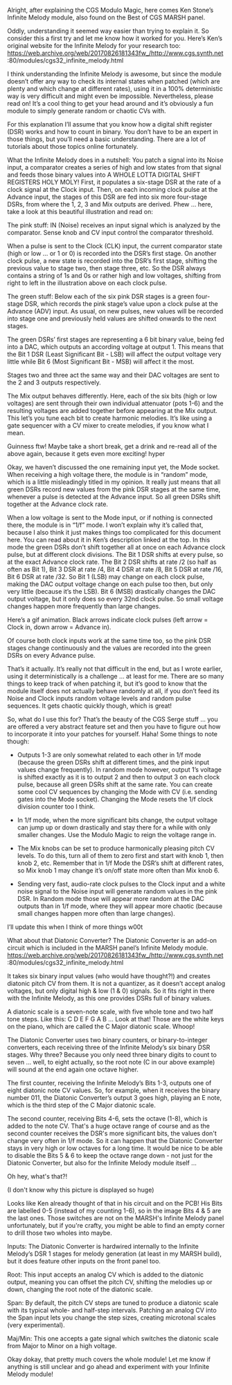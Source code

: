 Alright, after explaining the CGS Modulo Magic, here comes Ken Stone’s Infinite Melody module, also found on the Best of CGS MARSH panel.



Oddly, understanding it seemed way easier than trying to explain it. So consider this a first try and let me know how it worked for you. Here’s Ken’s original website for the Infinite Melody for your research too:
https://web.archive.org/web/20170826181343fw_/http://www.cgs.synth.net  :80/modules/cgs32_infinite_melody.html

I think understanding the Infinite Melody is awesome, but since the module doesn’t offer any way to check its internal states when patched (which are plenty and which change at different rates), using it in a 100% deterministic way is very difficult and might even be impossible. Nevertheless, please read on! It’s a cool thing to get your head around and it’s obviously a fun module to simply generate random or chaotic CVs with.



For this explanation I’ll assume that you know how a digital shift register (DSR) works and how to count in binary. You don’t have to be an expert in those things, but you’ll need a basic understanding. There are a lot of tutorials about those topics online fortunately.

What the Infinite Melody does in a nutshell:
You patch a signal into its Noise input, a comparator creates a series of high and low states from that signal and feeds those binary values into A WHOLE LOTTA DIGITAL SHIFT REGISTERS HOLY MOLY! First, it populates a six-stage DSR at the rate of a clock signal at the Clock input. Then, on each incoming clock pulse at the Advance input, the stages of this DSR are fed into six more four-stage DSRs, from where the 1, 2, 3 and Mix outputs are derived. Phew … here, take a look at this beautiful illustration and read on:



The pink stuff:
IN (Noise) receives an input signal which is analyzed by the comparator. Sense knob and CV input control the comparator threshold.

When a pulse is sent to the Clock (CLK) input, the current comparator state (high or low … or 1 or 0) is recorded into the DSR’s first stage. On another clock pulse, a new state is recorded into the DSR’s first stage, shifting the previous value to stage two, then stage three, etc. So the DSR always contains a string of 1s and 0s or rather high and low voltages, shifting from right to left in the illustration above on each clock pulse.

The green stuff:
Below each of the six pink DSR stages is a green four-stage DSR, which records the pink stage’s value upon a clock pulse at the Advance (ADV) input. As usual, on new pulses, new values will be recorded into stage one and previously held values are shifted onwards to the next stages.

The green DSRs’ first stages are representing a 6 bit binary value, being fed into a DAC, which outputs an according voltage at output 1. This means that the Bit 1 DSR (Least Significant Bit - LSB) will affect the output voltage very little while Bit 6 (Most Significant Bit - MSB) will affect it the most.

Stages two and three act the same way and their DAC voltages are sent to the 2 and 3 outputs respectively.

The Mix output behaves differently. Here, each of the six bits (high or low voltages) are sent through their own individual attenuator (pots 1-6) and the resulting voltages are added together before appearing at the Mix output. This let’s you tune each bit to create harmonic melodies. It’s like using a gate sequencer with a CV mixer to create melodies, if you know what I mean.


Guinness ftw! Maybe take a short break, get a drink and re-read all of the above again, because it gets even more exciting! hyper


Okay, we haven’t discussed the one remaining input yet, the Mode socket. When receiving a high voltage there, the module is in “random” mode, which is a little misleadingly titled in my opinion. It really just means that all green DSRs record new values from the pink DSR stages at the same time, whenever a pulse is detected at the Advance input. So all green DSRs shift together at the Advance clock rate.

When a low voltage is sent to the Mode input, or if nothing is connected there, the module is in “1/f” mode. I won’t explain why it’s called that, because I also think it just makes things too complicated for this document here. You can read about it in Ken’s description linked at the top. In this mode the green DSRs don’t shift together all at once on each Advance clock pulse, but at different clock divisions. The Bit 1 DSR shifts at every pulse, so at the exact Advance clock rate. The Bit 2 DSR shifts at rate /2 (so half as often as Bit 1), Bit 3 DSR at rate /4, Bit 4 DSR at rate /8, Bit 5 DSR at rate /16, Bit 6 DSR at rate /32. So Bit 1 (LSB) may change on each clock pulse, making the DAC output voltage change on each pulse too then, but only very little (because it’s the LSB). Bit 6 (MSB) drastically changes the DAC output voltage, but it only does so every 32nd clock pulse. So small voltage changes happen more frequently than large changes.

Here’s a gif animation. Black arrows indicate clock pulses (left arrow = Clock in, down arrow = Advance in).


Of course both clock inputs work at the same time too, so the pink DSR stages change continuously and the values are recorded into the green DSRs on every Advance pulse.

That’s it actually. It’s really not that difficult in the end, but as I wrote earlier, using it deterministically is a challenge … at least for me. There are so many things to keep track of when patching it, but it’s good to know that the module itself does not actually behave randomly at all, if you don’t feed its Noise and Clock inputs random voltage levels and random pulse sequences. It gets chaotic quickly though, which is great!

So, what do I use this for?
That’s the beauty of the CGS Serge stuff ... you are offered a very abstract feature set and then you have to figure out how to incorporate it into your patches for yourself. Haha! Some things to note though:

- Outputs 1-3 are only somewhat related to each other in 1/f mode (because the green DSRs shift at different times, and the pink input values change frequently). In random mode however, output 1’s voltage is shifted exactly as it is to output 2 and then to output 3 on each clock pulse, because all green DSRs shift at the same rate. You can create some cool CV sequences by changing the Mode with CV (i.e. sending gates into the Mode socket). Changing the Mode resets the 1/f clock division counter too I think.

- In 1/f mode, when the more significant bits change, the output voltage can jump up or down drastically and stay there for a while with only smaller changes. Use the Modulo Magic to reign the voltage range in.

- The Mix knobs can be set to produce harmonically pleasing pitch CV levels. To do this, turn all of them to zero first and start with knob 1, then knob 2, etc. Remember that in 1/f Mode the DSR’s shift at different rates, so Mix knob 1 may change it’s on/off state more often than Mix knob 6.

- Sending very fast, audio-rate clock pulses to the Clock input and a white noise signal to the Noise input will generate random values in the pink DSR. In Random mode those will appear more random at the DAC outputs than in 1/f mode, where they will appear more chaotic (because small changes happen more often than large changes).


I’ll update this when I think of more things w00t


What about that Diatonic Converter?
The Diatonic Converter is an add-on circuit which is included in the MARSH panel’s Infinite Melody module.
https://web.archive.org/web/20170826181343fw_/http://www.cgs.synth.net  :80/modules/cgs32_infinite_melody.html

It takes six binary input values (who would have thought?!) and creates diatonic pitch CV from them. It is not a quantizer, as it doesn’t accept analog voltages, but only digital high & low (1 & 0) signals. So it fits right in there with the Infinite Melody, as this one provides DSRs full of binary values.

A diatonic scale is a seven-note scale, with five whole tone and two half tone steps. Like this: C D E F G A B … Look at that! Those are the white keys on the piano, which are called the C Major diatonic scale. Whoop!

The Diatonic Converter uses two binary counters, or binary-to-integer converters, each receiving three of the Infinite Melody’s six binary DSR stages. Why three? Because you only need three binary digits to count to seven … well, to eight actually, so the root note (C in our above example) will sound at the end again one octave higher.



The first counter, receiving the Infinite Melody’s Bits 1-3, outputs one of eight diatonic note CV values. So, for example, when it receives the binary number 011, the Diatonic Converter’s output 3 goes high, playing an E note, which is the third step of the C Major diatonic scale.

The second counter, receiving Bits 4-6, sets the octave (1-8), which is added to the note CV. That's a huge octave range of course and as the second counter receives the DSR's more significant bits, the values don't change very often in 1/f mode. So it can happen that the Diatonic Converter stays in very high or low octaves for a long time. It would be nice to be able to disable the Bits 5 & 6 to keep the octave range down - not just for the Diatonic Converter, but also for the Infinite Melody module itself ...

Oh hey, what's that?!

(I don't know why this picture is displayed so huge)

Looks like Ken already thought of that in his circuit and on the PCB! His Bits are labelled 0-5 (instead of my counting 1-6), so in the image Bits 4 & 5 are the last ones. Those switches are not on the MARSH's Infinite Melody panel unfortunately, but if you're crafty, you might be able to find an empty corner to drill those two wholes into maybe.

Inputs:
The Diatonic Converter is hardwired internally to the Infinite Melody’s DSR 1 stages for melody generation (at least in my MARSH build), but it does feature other inputs on the front panel too.

Root: This input accepts an analog CV which is added to the diatonic output, meaning you can offset the pitch CV, shifting the melodies up or down, changing the root note of the diatonic scale.

Span: By default, the pitch CV steps are tuned to produce a diatonic scale with its typical whole- and half-step intervals. Patching an analog CV into the Span input lets you change the step sizes, creating microtonal scales (very experimental).

Maj/Min: This one accepts a gate signal which switches the diatonic scale from Major to Minor on a high voltage.


Okay dokay, that pretty much covers the whole module! Let me know if anything is still unclear and go ahead and experiment with your Infinite Melody module!
